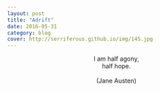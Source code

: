 ```yaml
---
layout: post
title: "Adrift"
date: 2016-05-31
category: blog
cover: http://serriferous.github.io/img/145.jpg
---
```

<div class="row">
<div class="col-md-8 col-md-offset-2">
<div class="row">
<div class="col-md-12">
<div align="center">
I am half agony,<br>
half hope.<br><br>
(Jane Austen)
</div>
</div>
</div>
</div>            
</div>



